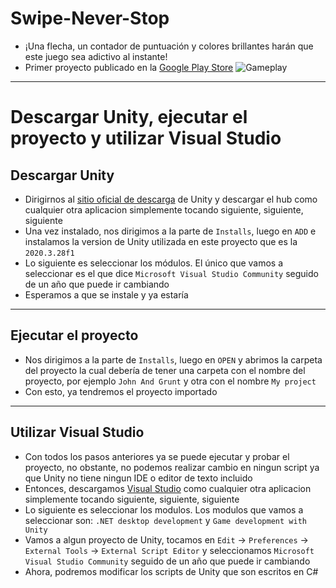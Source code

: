 # Swipe-Never-Stop
* ¡Una flecha, un contador de puntuación y colores brillantes harán que este juego sea adictivo al instante!
* Primer proyecto publicado en la [Google Play Store](https://play.google.com/store/apps/details?id=com.LettaCorporation.SwipeNeverStop)
![Gameplay](Gameplay.gif)

---

# Descargar Unity, ejecutar el proyecto y utilizar Visual Studio

## Descargar Unity
* Dirigirnos al [sitio oficial de descarga](https://unity.com/download) de Unity y descargar el hub como cualquier otra aplicacion simplemente tocando siguiente, siguiente, siguiente
* Una vez instalado, nos dirigimos  a la parte de `Installs`, luego en `ADD` e instalamos la version de Unity utilizada en este proyecto que es la `2020.3.28f1`
* Lo siguiente es seleccionar los módulos. El único que vamos a seleccionar es el que dice `Microsoft Visual Studio Community` seguido de un año que puede ir cambiando
* Esperamos a que se instale y ya estaría

---

## Ejecutar el proyecto
* Nos dirigimos a la parte de `Installs`, luego en `OPEN` y abrimos la carpeta del proyecto la cual debería de tener una carpeta con el nombre del proyecto, por ejemplo `John And Grunt` y otra con el nombre `My project`
* Con esto, ya tendremos el proyecto importado

---

## Utilizar Visual Studio
* Con todos los pasos anteriores ya se puede ejecutar y probar el proyecto, no obstante, no podemos realizar cambio en ningun script ya que Unity no tiene ningun IDE o editor de texto incluido
* Entonces, descargamos [Visual Studio](https://visualstudio.microsoft.com/es/downloads/) como cualquier otra aplicacion simplemente tocando siguiente, siguiente, siguiente
* Lo siguiente es seleccionar los modulos. Los modulos que vamos a seleccionar son: `.NET desktop development`  y `Game development with Unity`
* Vamos a algun proyecto de Unity, tocamos en `Edit` -> `Preferences` -> `External Tools` -> `External Script Editor` y seleccionamos `Microsoft Visual Studio Community` seguido de un año que puede ir cambiando
* Ahora, podremos modificar los scripts de Unity que son escritos en C#